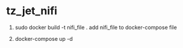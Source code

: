 # tz_jet_nifi

1.  sudo docker build -t nifi_file  .
    add nifi_file to docker-compose file 

2.  docker-compose up -d
